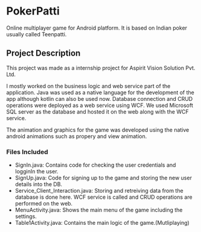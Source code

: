 # PokerPatti
Online multiplayer game for Android platform. It is based on Indian poker usually called Teenpatti.

## Project Description

This project was made as a internship project for Aspirit Vision Solution Pvt. Ltd.

I mostly worked on the business logic and web service part of the application. Java was used as a native language for the development of the app although kotlin can also be used now. 
Database connection and CRUD operations were deployed as a web service using WCF.
We used Microsoft SQL server as the database and hosted it on the web along with the WCF service.

The animation and graphics for the game was developed using the native android animations such as propery and view animation.

### Files Included

- SignIn.java: Contains code for checking the user credentials and logginIn the user.
- SignUp.java: Code for signing up to the game and storing the new user details into the DB.
- Service_Client_Interaction.java: Storing and retreiving data from the database is done here. WCF service is called and CRUD operations are performed on the web.
- MenuActivity.java: Shows the main menu of the game including the settings.
- Table1Activity.java: Contains the main logic of the game.(Mutliplaying)



